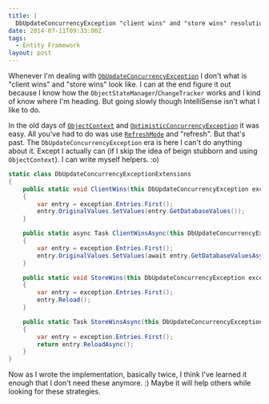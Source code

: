 ```yaml
---
title: |
  DbUpdateConcurrencyException "client wins" and "store wins" resolution helpers
date: 2014-07-11T09:33:00Z
tags:
  - Entity Framework
layout: post
---
```

Whenever I'm dealing with [`DbUpdateConcurrencyException`][1] I don't what is "client wins" and "store wins" look like. I can at the end figure it out because I know how the `ObjectStateManager`/`ChangeTracker` works and I kind of know where I'm heading. But going slowly though IntelliSense isn't what I like to do.

<!-- excerpt -->

In the old days of [`ObjectContext`][2] and [`OptimisticConcurrencyException`][3] it was easy. All you've had to do was use [`RefreshMode`][4] and "refresh". But that's past. The `DbUpdateConcurrencyException` era is here I can't do anything about it. Except I actually can (if I skip the idea of beign stubborn and using `ObjectContext`). I can write myself helpers. :o)

```csharp
static class DbUpdateConcurrencyExceptionExtensions
{
	public static void ClientWins(this DbUpdateConcurrencyException exception)
	{
		var entry = exception.Entries.First();
		entry.OriginalValues.SetValues(entry.GetDatabaseValues());
	}

	public static async Task ClientWinsAsync(this DbUpdateConcurrencyException exception)
	{
		var entry = exception.Entries.First();
		entry.OriginalValues.SetValues(await entry.GetDatabaseValuesAsync().ConfigureAwait(false));
	}

	public static void StoreWins(this DbUpdateConcurrencyException exception)
	{
		var entry = exception.Entries.First();
		entry.Reload();
	}

	public static Task StoreWinsAsync(this DbUpdateConcurrencyException exception)
	{
		var entry = exception.Entries.First();
		return entry.ReloadAsync();
	}
}
```

Now as I wrote the implementation, basically twice, I think I've learned it enough that I don't need these anymore. :) Maybe it will help others while looking for these strategies.

[1]: http://msdn.microsoft.com/en-us/library/system.data.entity.infrastructure.dbupdateconcurrencyexception(v=vs.113).aspx
[2]: http://msdn.microsoft.com/en-us/library/system.data.entity.core.objects.objectcontext(v=vs.113).aspx
[3]: http://msdn.microsoft.com/en-us/library/system.data.entity.core.optimisticconcurrencyexception(v=vs.113).aspx
[4]: http://msdn.microsoft.com/en-us/library/system.data.entity.core.objects.refreshmode(v=vs.113).aspx